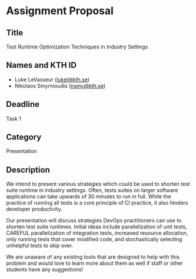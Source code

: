 # Assignment Proposal

## Title

Test Runtime Optimization Techniques in Industry Settings

## Names and KTH ID

- Luke LeVasseur (lukel@kth.se)
- Nikolaos Smyrnioudis (nsmy@kth.se)

## Deadline

Task 1

## Category

Presentation

## Description

We intend to present various strategies which could be used to shorten test suite runtime in industry settings.
Often, tests suites on larger software applications can take upwards of 30 minutes to run in full. While the practice of
running all tests is a core principle of CI practice, it also hinders developer productivity. 

Our presentation will discuss strategies DevOps practitioners can use to shorten test suite runtimes. Initial ideas
include parallelization of unit tests, CAREFUL parallelization of integration tests, increased resource allocation, only
running tests that cover modified code, and stochastically selecting unhelpful tests to skip over.

We are unaware of any existing tools that are designed to help with this problem and would love to learn more about them
as well if staff or other students have any suggestions!